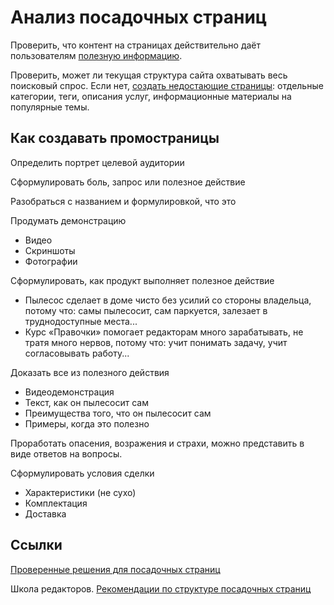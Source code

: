 # Анализ посадочных страниц

Проверить, что контент на страницах действительно даёт пользователям [полезную информацию](https://www.it-agency.ru/academy/how-to-write-articles-ang-get-to-the-top-seo-for-content/).

Проверить, может ли текущая структура сайта охватывать весь поисковый спрос. Если нет, [создать недостающие страницы](https://www.it-agency.ru/academy/user-experience-Issues/): отдельные категории, теги, описания услуг, информационные материалы на популярные темы.

## Как создавать промостраницы

Определить портрет целевой аудитории

Сформулировать боль, запрос или полезное действие

Разобраться с названием и формулировкой, что это

Продумать демонстрацию

- Видео
- Скриншоты
- Фотографии

Сформулировать, как продукт выполняет полезное действие

- Пылесос сделает в доме чисто без усилий со стороны владельца, потому что: самы пылесосит, сам паркуется, залезает в труднодоступные места...
- Курс «Правочки» помогает редакторам много зарабатывать, не тратя много нервов, потому что: учит понимать задачу, учит согласовывать работу...

Доказать все из полезного действия

- Видеодемонстрация
- Текст, как он пылесосит сам
- Преимущества того, что он пылесосит сам
- Примеры, когда это полезно

Проработать опасения, возражения и страхи, можно представить в виде ответов на вопросы.

Сформулировать условия сделки

- Характеристики (не сухо)
- Комплектация
- Доставка

## Ссылки
[Проверенные решения для посадочных страниц](../attachments/provenSolutions.pdf)

Школа редакторов. [Рекомендации по структуре посадочных страниц ](https://youtu.be/X_Rb6SkGgmc)
